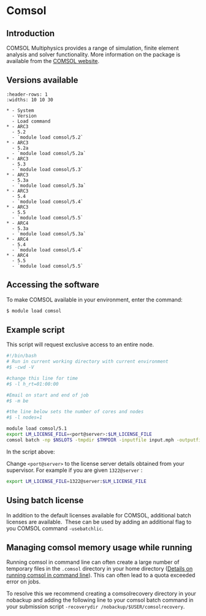 # Comsol

## Introduction

COMSOL Multiphysics provides a range of simulation, finite element analysis and solver functionality. More information on the package is available from the [COMSOL website](http://www.comsol.com/).

## Versions available

```{list-table}
:header-rows: 1
:widths: 10 10 30

* - System
  - Version
  - Load command
* - ARC3
  - 5.2
  - `module load comsol/5.2`
* - ARC3
  - 5.2a
  - `module load comsol/5.2a`
* - ARC3
  - 5.3
  - `module load comsol/5.3`
* - ARC3
  - 5.3a
  - `module load comsol/5.3a`
* - ARC3
  - 5.4
  - `module load comsol/5.4`
* - ARC3
  - 5.5
  - `module load comsol/5.5`
* - ARC4
  - 5.3a
  - `module load comsol/5.3a`
* - ARC4
  - 5.4
  - `module load comsol/5.4`
* - ARC4
  - 5.5
  - `module load comsol/5.5`
```

## Accessing the software

To make COMSOL available in your environment, enter the command:

```bash
$ module load comsol
```

## Example script

This script will request exclusive access to an entire node.

```bash
#!/bin/bash
# Run in current working directory with current environment
#$ -cwd -V

#change this line for time
#$ -l h_rt=01:00:00

#Email on start and end of job
#$ -m be

#the line below sets the number of cores and nodes
#$ -l nodes=1

module load comsol/5.1
export LM_LICENSE_FILE=<port@server>:$LM_LICENSE_FILE
comsol batch -np $NSLOTS -tmpdir $TMPDIR -inputfile input.mph -outputfile outphysics.mph -recoverydir /nobackup/$USER/comsolrecovery
```

In the script above:

Change `<port@server>` to the license server details obtained from your supervisor. For example if you are given `1322@server` :

```bash
export LM_LICENSE_FILE=1322@server:$LM_LICENSE_FILE
```

## Using batch license

In addition to the default licenses available for COMSOL, additional batch licenses are available.  These can be used by adding an additional flag to you COMSOL command `-usebatchlic`.

## Managing comsol memory usage while running

Running comsol in command line can often create a large number of temporary files in the `.comsol` directory in your home directory ([Details on running comsol in command line](https://www.hpc.dtu.dk/?page_id=1257)). This can often lead to a quota exceeded error on jobs.

To resolve this we recommend creating a comsolrecovery directory in your nobackup and adding the following line to your comsol batch command in your submission script `-recoverydir /nobackup/$USER/comsolrecovery`.
